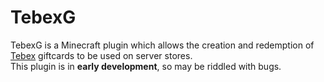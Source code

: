 # TebexG
TebexG is a Minecraft plugin which allows the creation and redemption of [Tebex](https://www.tebex.io/) giftcards to be used on server stores.  
This plugin is in __early development__, so may be riddled with bugs.